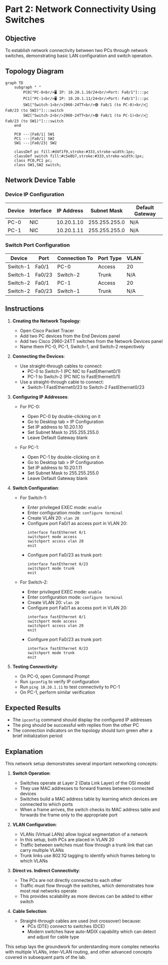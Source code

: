 # Part 2: Network Connectivity Using Switches

## Objective
To establish network connectivity between two PCs through network switches, demonstrating basic LAN configuration and switch operation.

## Topology Diagram
```mermaid
graph TD
    subgraph " "
        PC0["PC-0<br/>🖥 IP: 10.20.1.10/24<br/>Port: Fa0/1"]:::pc
        PC1["PC-1<br/>🖥 IP: 10.20.1.11/24<br/>Port: Fa0/1"]:::pc
        SW1["Switch-1<br/>2960-24TT<br/>🟢 Fa0/1 (to PC-0)<br/>🔵 Fa0/23 (to SW2)"]:::switch
        SW2["Switch-2<br/>2960-24TT<br/>🟢 Fa0/1 (to PC-1)<br/>🔵 Fa0/23 (to SW1)"]:::switch
    end

    PC0 ---|Fa0/1| SW1
    PC1 ---|Fa0/1| SW2
    SW1 ---|Fa0/23| SW2

    classDef pc fill:#d4f1f9,stroke:#333,stroke-width:1px;
    classDef switch fill:#c5e8b7,stroke:#333,stroke-width:1px;
    class PC0,PC1 pc;
    class SW1,SW2 switch;
```

## Network Device Table

### Device IP Configuration

| Device | Interface | IP Address  | Subnet Mask   | Default Gateway |
|--------|-----------|-------------|---------------|-----------------|
| PC-0   | NIC       | 10.20.1.10  | 255.255.255.0 | N/A             |
| PC-1   | NIC       | 10.20.1.11  | 255.255.255.0 | N/A             |

### Switch Port Configuration

| Device   | Port  | Connection To | Port Type | VLAN |
|----------|-------|--------------|-----------|------|
| Switch-1 | Fa0/1  | PC-0         | Access    | 20   |
| Switch-1 | Fa0/23 | Switch-2     | Trunk     | N/A  |
| Switch-2 | Fa0/1  | PC-1         | Access    | 20   |
| Switch-2 | Fa0/23 | Switch-1     | Trunk     | N/A  |

## Instructions

1. **Creating the Network Topology**:
   - Open Cisco Packet Tracer
   - Add two PC devices from the End Devices panel
   - Add two Cisco 2960-24TT switches from the Network Devices panel
   - Name them PC-0, PC-1, Switch-1, and Switch-2 respectively

2. **Connecting the Devices**:
   - Use straight-through cables to connect:
     - PC-0 to Switch-1 (PC NIC to FastEthernet0/1)
     - PC-1 to Switch-2 (PC NIC to FastEthernet0/1)
   - Use a straight-through cable to connect:
     - Switch-1 FastEthernet0/23 to Switch-2 FastEthernet0/23

3. **Configuring IP Addresses**:
   - For PC-0:
     - Open PC-0 by double-clicking on it
     - Go to Desktop tab > IP Configuration
     - Set IP address to 10.20.1.10
     - Set Subnet Mask to 255.255.255.0
     - Leave Default Gateway blank

   - For PC-1:
     - Open PC-1 by double-clicking on it
     - Go to Desktop tab > IP Configuration
     - Set IP address to 10.20.1.11
     - Set Subnet Mask to 255.255.255.0
     - Leave Default Gateway blank

4. **Switch Configuration**:
   - For Switch-1:
     - Enter privileged EXEC mode: `enable`
     - Enter configuration mode: `configure terminal`
     - Create VLAN 20: `vlan 20`
     - Configure port Fa0/1 as access port in VLAN 20:
       ```
       interface fastEthernet 0/1
       switchport mode access
       switchport access vlan 20
       exit
       ```
     - Configure port Fa0/23 as trunk port:
       ```
       interface fastEthernet 0/23
       switchport mode trunk
       exit
       ```

   - For Switch-2:
     - Enter privileged EXEC mode: `enable`
     - Enter configuration mode: `configure terminal`
     - Create VLAN 20: `vlan 20`
     - Configure port Fa0/1 as access port in VLAN 20:
       ```
       interface fastEthernet 0/1
       switchport mode access
       switchport access vlan 20
       exit
       ```
     - Configure port Fa0/23 as trunk port:
       ```
       interface fastEthernet 0/23
       switchport mode trunk
       exit
       ```

5. **Testing Connectivity**:
   - On PC-0, open Command Prompt
   - Run `ipconfig` to verify IP configuration
   - Run `ping 10.20.1.11` to test connectivity to PC-1
   - On PC-1, perform similar verification

## Expected Results
- The `ipconfig` command should display the configured IP addresses
- The ping should be successful with replies from the other PC
- The connection indicators on the topology should turn green after a brief initialization period

## Explanation

This network setup demonstrates several important networking concepts:

1. **Switch Operation**:
   - Switches operate at Layer 2 (Data Link Layer) of the OSI model
   - They use MAC addresses to forward frames between connected devices
   - Switches build a MAC address table by learning which devices are connected to which ports
   - When a frame arrives, the switch checks its MAC address table and forwards the frame only to the appropriate port

2. **VLAN Configuration**:
   - VLANs (Virtual LANs) allow logical segmentation of a network
   - In this setup, both PCs are placed in VLAN 20
   - Traffic between switches must flow through a trunk link that can carry multiple VLANs
   - Trunk links use 802.1Q tagging to identify which frames belong to which VLANs

3. **Direct vs. Indirect Connectivity**:
   - The PCs are not directly connected to each other
   - Traffic must flow through the switches, which demonstrates how most real networks operate
   - This provides scalability as more devices can be added to either switch

4. **Cable Selection**:
   - Straight-through cables are used (not crossover) because:
     - PCs (DTE) connect to switches (DCE)
     - Modern switches have auto-MDIX capability which can detect and adjust for cable type

This setup lays the groundwork for understanding more complex networks with multiple VLANs, inter-VLAN routing, and other advanced concepts covered in subsequent parts of the lab.